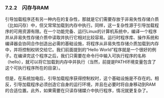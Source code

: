 ### 7.2.2　闪存与RAM

引导加载程序还有另一种内在的复杂性，那就是它们需要存放于非易失性存储介质（比如闪存）中，但又常常加载到内存中执行。同样，这一复杂性源于引导加载程序的可用资源有限。在一个功能完备、运行Linux的计算机系统中，编译一个程序并从非易失性存储介质中读取并执行它相对比较容易。运行时程序库、操作系统和编译器会协同合作创造出必需的基础设施，将程序从非易失性存储介质加载到内存中，并将控制权转交给它。我们前面提到的“Hello World”程序就是一个很好的例子。在编译完这个程序之后，我们只需要在命令行中输入可执行程序的名称（hello），就可以将它加载到内存中并执行（当然，前提是PATH环境变量包含了这个可执行程序所在的目录）。

但是，在系统加电后，引导加载程序获得控制权时，这个基础设施是不存在的。相反，引导加载程序必须创造它自身的运行环境，并且在必要时将自身移动到RAM的合适位置。此外，如果需要在只读存储媒介中执行程序，情况就更复杂了。

